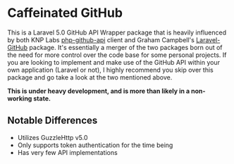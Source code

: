 Caffeinated GitHub
==================

This is a Laravel 5.0 GitHub API Wrapper package that is heavily influenced by both KNP Labs [php-github-api](https://github.com/KnpLabs/php-github-api) client and Graham Campbell's [Laravel-GitHub](https://github.com/GrahamCampbell/Laravel-GitHub) package. It's essentially a merger of the two packages born out of the need for more control over the code base for some personal projects. If you are looking to implement and make use of the GitHub API within your own application (Laravel or not), I highly recommend you skip over this package and go take a look at the two mentioned above.

**This is under heavy development, and is more than likely in a non-working state.**

Notable Differences
---------------
- Utilizes GuzzleHttp v5.0
- Only supports token authentication for the time being
- Has very few API implementations
